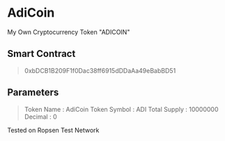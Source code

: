# AdiCoin
My Own Cryptocurrency Token "ADICOIN"

## Smart Contract

> 0xbDCB1B209F1f0Dac38ff6915dDDaAa49eBabBD51

## Parameters

> Token Name : AdiCoin
> Token Symbol : ADI
> Total Supply : 10000000
> Decimal : 0

Tested on Ropsen Test Network
